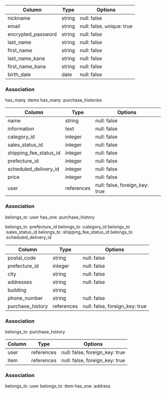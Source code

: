 <!-- usersテーブル -->
| Column             | Type   | Options                   |
| ------------------ | ------ | ----------- |
| nickname              | string  | null: false               |
| email                 | string  | null: false, unique: true |
| encrypted_password    | string  | null: false               |
| last_name             | string  | null: false               |
| first_name            | string  | null: false               |
| last_name_kana        | string  | null: false               |
| first_name_kana       | string  | null: false               |
| birth_date            | date    | null: false               |

### Association
has_many :items
has_many :purchase_histories

<!-- itemsテーブル -->
| Column             | Type   | Options                   |
| ------------------ | ------ | ----------- |
| name                   | string      | null: false                    |
| information            | text        | null: false                    |
| category_id            | integer     | null: false                    |
| sales_status_id        | integer     | null: false                    |
| shipping_fee_status_id | integer     | null: false                    |
| prefecture_id          | integer     | null: false                    |
| scheduled_delivery_id  | integer     | null: false                    |
| price                  | integer     | null: false                    |
| user                   | references  | null: false, foreign_key: true |

### Association
belongs_to :user
has_one :purchase_history
<!-- 外部キー　別モデルを作成 -->
belongs_to :prefecture_id
belongs_to :category_id
belongs_to :sales_status_id
belongs_to :shipping_fee_status_id
belongs_to :scheduled_delivery_id

<!-- addressesテーブル 住所-->
| Column             | Type   | Options                   |
| ------------------ | ------ | ----------- |
| postal_code      | string      | null: false                    |
| prefecture_id    | integer     | null: false                    |
| city             | string      | null: false                    |
| addresses        | string      | null: false                    |
| building         | string      |                                |
| phone_number     | string      | null: false                    |
| purchase_history | references  | null: false, foreign_key: true |

### Association
belongs_to :purchase_history

<!-- purchase_historiesテーブル 購入履歴-->
| Column             | Type   | Options                   |
| ------------------ | ------ | ----------- |
| user    | references  | null: false, foreign_key: true |
| item    | references  | null: false, foreign_key: true |

### Association
belongs_to :user
belongs_to :item
has_one :address